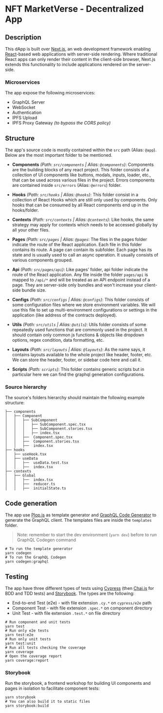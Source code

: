 # NFT MarketVerse - Decentralized App

## Description

This dApp is built over [Next.js](https://nextjs.org/), an web development framework enabling [React](https://reactjs.org/)-based web
applications with server-side rendering. Where traditional React apps can only render their
content in the client-side browser, Next.js extends this functionality to include applications
rendered on the server-side.

### Microservices

The app expose the following microservices:

-   GraphQL Server
-   WebSocket
-   Authentication
-   IPFS Upload
-   IPFS Proxy Gateway _(to bypass the CORS policy)_

## Structure

The app's source code is mostly contained within the `src` path (Alias: `@app`). Below are the most important folder to be mentioned.

-   **Components** _(Path: `src/components` | Alias: `@components`)_:
    Components are the building blocks of any react project. This folder consists of a collection of UI components like buttons, modals, inputs, loader, etc., that can be used across various files in the project. Errors components are contained inside `src/errors` (Alias: `@errors`) folder.

-   **Hooks** _(Path: `src/hooks` | Alias: `@hooks`)_:
    This folder consist in a collection of React Hooks which are still only used by components. Only hooks that can be consumed by all React components end up in the hooks/folder.

-   **Contexts** _(Path: `src/contexts` | Alias: `@contexts`)_:
    Like hooks, the same strategy may apply for contexts which needs to be accessed globally by all your other files.

-   **Pages** _(Path: `src/pages` | Alias: `@pages`_:
    The files in the pages folder indicate the route of the React application. Each file in this folder contains its route. A page can contain its subfolder. Each page has its state and is usually used to call an async operation. It usually consists of various components grouped.

-   **Api** _(Path: `src/pages/api`)_:
    Like pages' folder, api folder indicate the route of the React application. Any file inside the folder `pages/api` is mapped to `/api/*` and will be treated as an API endpoint instead of a page. They are server-side only bundles and won't increase your client-side bundle size.

-   **Configs** _(Path: `src/configs` | Alias: `@configs`)_:
    This folder consists of some configuration files where we store environment variables. We will use this file to set up multi-environment configurations or settings in the application (like address of the contracts deployed).

-   **Utils** _(Path: `src/utils` | Alias: `@utils`)_:
    Utils folder consists of some repeatedly used functions that are commonly used in the project. It should contain only common js functions & objects like dropdown options, regex condition, data formatting, etc.

-   **Layouts** _(Path: `src/layouts` | Alias: `@layouts`)_:
    As the name says, it contains layouts available to the whole project like header, footer, etc. We can store the header, footer, or sidebar code here and call it.

-   **Scripts** _(Path: `scripts`)_:
    This folder contains generic scripts but in particular here we can find the graphql generation configurations.

### Source hierarchy

The source's folders hierarchy should maintain the following example structure:

```text
├── components
│   ├── Component
│   │   ├── SubComponent
│   │   │   ├── SubComponent.spec.tsx
│   │   │   ├── SubComponent.stories.tsx
│   │   │   ├── index.tsx
│   │   ├──  Component.spec.tsx
│   │   ├──  Component.stories.tsx
│   │   ├──  index.tsx
├── hooks
│   ├── useHook.tsx
│   ├── useData
│   │   ├──  useData.test.tsx
│   │   ├──  index.tsx
├── contexts
│   ├── Global
│   │   ├──  index.tsx
│   │   ├──  reducer.ts
│   │   ├──  initialState.ts
```

## Code generation

The app use [Plop.js](https://plopjs.com/) as template generator and [GraphQL Code Generator](https://the-guild.dev/graphql/codegen) to generate the GraphQL client.
The templates files are inside the `templates` folder.

> Note: remember to start the dev environment (`yarn dev`) before to run GraphQL Codegen command

```shell
# To run the template generator
yarn codegen
# To run the GraphQL Codegen
yarn codegen:graphql
```

## Testing

The app have three different types of tests using [Cypress](https://www.cypress.io/) (then [Chai.js](https://www.chaijs.com/) for BDD and TDD tests) and [Storybook](https://storybook.js.org/).
The types are the following:

-   End-to-end Test (e2e) - with file extension `.cy.*` on `cypress/e2e` path
-   Component Test - with file extension `.spec.*` on component directory
-   Unit Test - with file extension `.test.*` on file directory

```shell
# Run component and unit tests
yarn test
# Run only e2e tests
yarn test:e2e
# Run only unit tests
yarn test:unit
# Run all tests checking the coverage
yarn coverage
# Open the coverage report
yarn coverage:report
```

### Storybook

Run the storybook, a frontend workshop for building UI components and pages in isolation to facilitate component tests:

```shell
yarn storybook
# You can also build it to static files
yarn storybook:build
```
